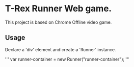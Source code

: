 # T-Rex Runner Web game.

This project is based on Chrome Offline video game.

## Usage

Declare a 'div' element and create a 'Runner' instance.

'''
var runner-container = new Runner("runner-container");
'''
